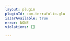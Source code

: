 ```yaml
---
layout: plugin
pluginId: com.terrafolio.glu
isJarAvailable: true
error: NONE
violations: []

---
```

